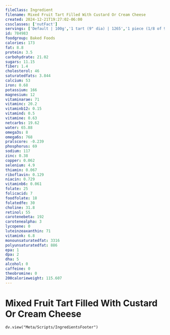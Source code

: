```yaml
---
fileClass: Ingredient
filename: Mixed Fruit Tart Filled With Custard Or Cream Cheese
created: 2024-12-21T19:27:02-06:00
cssclasses: ['nutFact']
servings: ['Default | 100g','1 tart (9" dia) | 1265','1 piece (1/8 of 9" dia) | 158','1 surface inch | 20']
id: 784983
foodgroup: Baked Foods
calories: 173
fat: 8.8
protein: 3.5
carbohydrate: 21.02
sugars: 11.15
fiber: 1.4
cholesterol: 46
saturatedfats: 3.844
calcium: 53
iron: 0.68
potassium: 166
magnesium: 12
vitaminarae: 71
vitaminc: 20.2
vitaminb12: 0.15
vitamind: 0.5
vitamine: 0.63
netcarbs: 19.62
water: 65.88
omega3s: 8
omega6s: 768
pralscore: -0.239
phosphorus: 69
sodium: 117
zinc: 0.38
copper: 0.062
selenium: 4.9
thiamin: 0.067
riboflavin: 0.129
niacin: 0.729
vitaminb6: 0.061
folate: 25
folicacid: 7
foodfolate: 18
folatedfe: 30
choline: 31.8
retinol: 55
carotenebeta: 192
carotenealpha: 3
lycopene: 0
luteinzeaxanthin: 71
vitamink: 6.8
monounsaturatedfat: 3316
polyunsaturatedfat: 886
epa: 1
dpa: 2
dha: 5
alcohol: 0
caffeine: 0
theobromine: 0
200calorieweight: 115.607
---
```


# Mixed Fruit Tart Filled With Custard Or Cream Cheese

```dataviewjs
dv.view("Meta/Scripts/IngredientsFooter")
```